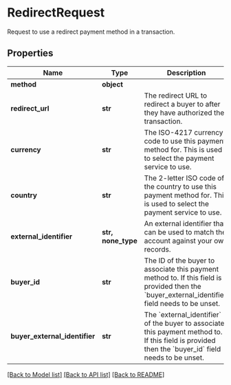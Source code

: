 # RedirectRequest

Request to use a redirect payment method in a transaction.

## Properties
Name | Type | Description | Notes
------------ | ------------- | ------------- | -------------
**method** | **object** |  | 
**redirect_url** | **str** | The redirect URL to redirect a buyer to after they have authorized their transaction. | 
**currency** | **str** | The ISO-4217 currency code to use this payment method for. This is used to select the payment service to use. | 
**country** | **str** | The 2-letter ISO code of the country to use this payment method for. This is used to select the payment service to use. | 
**external_identifier** | **str, none_type** | An external identifier that can be used to match the account against your own records. | [optional] 
**buyer_id** | **str** | The ID of the buyer to associate this payment method to. If this field is provided then the &#x60;buyer_external_identifier&#x60; field needs to be unset. | [optional] 
**buyer_external_identifier** | **str** | The &#x60;external_identifier&#x60; of the buyer to associate this payment method to. If this field is provided then the &#x60;buyer_id&#x60; field needs to be unset. | [optional] 

[[Back to Model list]](../README.md#documentation-for-models) [[Back to API list]](../README.md#documentation-for-api-endpoints) [[Back to README]](../README.md)


